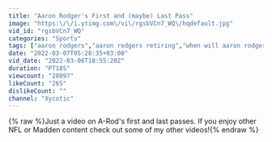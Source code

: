 ```yaml
---
title: "Aaron Rodger's First and (maybe) Last Pass"
image: "https:\/\/i.ytimg.com\/vi\/rgsbVCn7_WQ\/hqdefault.jpg"
vid_id: "rgsbVCn7_WQ"
categories: "Sports"
tags: ["aaron rodgers","aaron rodgers retiring","when will aaron rodgers retire"]
date: "2022-03-07T05:28:35+03:00"
vid_date: "2022-03-06T18:55:20Z"
duration: "PT18S"
viewcount: "28097"
likeCount: "265"
dislikeCount: ""
channel: "Xycotic"
---
```

{% raw %}Just a video on A-Rod's first and last passes. If you enjoy other NFL or Madden content check out some of my other videos!{% endraw %}
